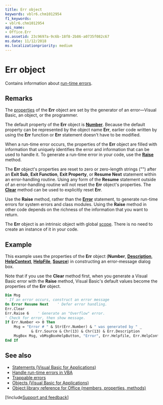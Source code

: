 ```yaml
---
title: Err object
keywords: vblr6.chm1012954
f1_keywords:
- vblr6.chm1012954
api_name:
- Office.Err
ms.assetid: 23c9697a-9c6b-18f8-2b86-a0735f082c67
ms.date: 11/12/2018
ms.localizationpriority: medium
---
```



# Err object

Contains information about [run-time errors](../../Glossary/vbe-glossary.md#run-time-error).

## Remarks

The [properties](../../Glossary/vbe-glossary.md#property) of the **Err** object are set by the generator of an error—Visual Basic, an object, or the programmer.

The default property of the **Err** object is **[Number](number-property-visual-basic-for-applications.md)**. Because the default property can be represented by the object name **Err**, earlier code written by using the **Err** function or **Err** statement doesn't have to be modified.

When a run-time error occurs, the properties of the **Err** object are filled with information that uniquely identifies the error and information that can be used to handle it. To generate a run-time error in your code, use the **[Raise](raise-method.md)** method.

The **Err** object's properties are reset to zero or zero-length strings ("") after an **Exit Sub**, **Exit Function**, **Exit Property**, or **Resume Next** statement within an error-handling routine. Using any form of the **Resume** statement outside of an error-handling routine will not reset the **Err** object's properties. The **[Clear](clear-method-visual-basic-for-applications.md)** method can be used to explicitly reset **Err**.

Use the **Raise** method, rather than the **[Error](error-statement.md)** statement, to generate run-time errors for system errors and class modules. Using the **Raise** method in other code depends on the richness of the information that you want to return.

The **Err** object is an intrinsic object with global [scope](../../Glossary/vbe-glossary.md#scope). There is no need to create an instance of it in your code.


## Example

This example uses the properties of the **Err** object (**Number**, **[Description](description-property-visual-basic-for-applications.md)**, **[HelpContext](helpcontext-property-visual-basic-for-applications.md)**, **[HelpFile](helpfile-property.md)**, **[Source](source-property-visual-basic-for-applications.md)**) in constructing an error-message dialog box. 

Note that if you use the **Clear** method first, when you generate a Visual Basic error with the **Raise** method, Visual Basic's default values become the properties of the **Err** object. 


```vb
Dim Msg
' If an error occurs, construct an error message
On Error Resume Next    ' Defer error handling.
Err.Clear
Err.Raise 6    ' Generate an "Overflow" error.
' Check for error, then show message.
If Err.Number <> 0 Then
    Msg = "Error # " & Str(Err.Number) & " was generated by " _
            & Err.Source & Chr(13) & Chr(13) & Err.Description
    MsgBox Msg, vbMsgBoxHelpButton, "Error", Err.Helpfile, Err.HelpContext
End If

```

## See also

- [Statements (Visual Basic for Applications)](../statements.md)
- [Handle run-time errors in VBA](../../../access/Concepts/Error-Codes/elements-of-run-time-error-handling.md)
- [Trappable errors](trappable-errors.md)
- [Objects (Visual Basic for Applications)](../objects-visual-basic-for-applications.md)
- [Object library reference for Office (members, properties, methods)](../../../api/overview/library-reference/reference-object-library-reference-for-office.md)

[!include[Support and feedback](~/includes/feedback-boilerplate.md)]
